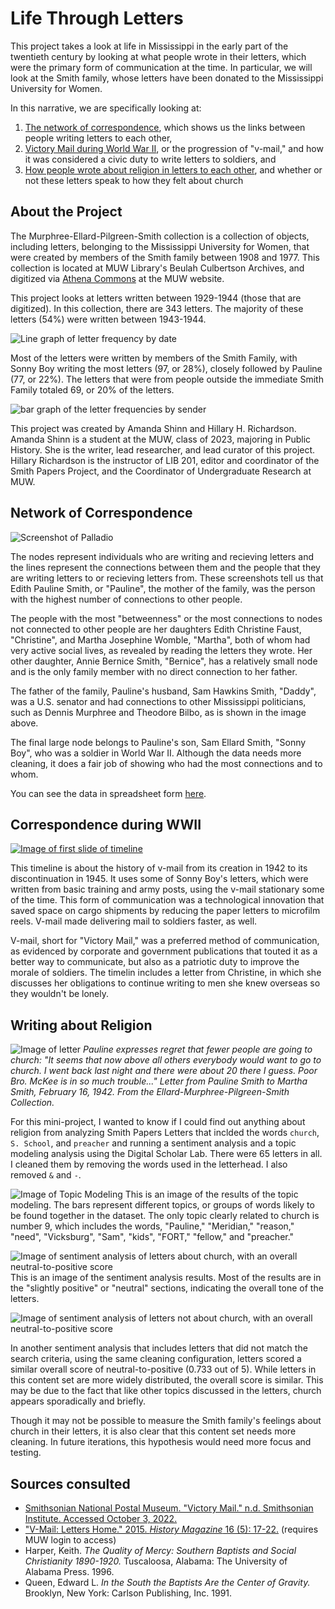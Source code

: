 # Life Through Letters
This project takes a look at life in Mississippi in the early part of the twentieth century by looking at what people wrote in their letters, which were the primary form of communication at the time.  In particular, we will look at the Smith family, whose letters have been donated to the Mississippi University for Women.

In this narrative, we are specifically looking at:
1. [The network of correspondence](##network-of-correspondemnce), which shows us the links between people writing letters to each other, 
2. [Victory Mail during World War II](##correspondence-during-wwii), or the progression of "v-mail," and how it was considered a civic duty to write letters to soldiers, and
3. [How people wrote about religion in letters to each other](##writing-about-religion), and whether or not these letters speak to how they felt about church

<!-- Write description of the project here-->

## About the Project
<!-- describe the letter collection-->
The Murphree-Ellard-Pilgreen-Smith collection is a collection of objects, including letters, belonging to the Mississippi University for Women, that were created by members of the Smith family between 1908 and 1977.  This collection is located at MUW Library's Beulah Culbertson Archives, and digitized via [Athena Commons](https://athenacommons.muw.edu/smithpapers/) at the MUW website.

This project looks at letters written between 1929-1944 (those that are digitized). In this collection, there are 343 letters. The majority of these letters (54%) were written between 1943-1944.

![Line graph of letter frequency by date](https://github.com/hillaryAHR/LIB-201/blob/main/narrative-images/lettersbydate_29-44.png)

Most of the letters were written by members of the Smith Family, with Sonny Boy writing the most letters (97, or 28%), closely followed by Pauline (77, or 22%). The letters that were from people outside the immediate Smith Family totaled 69, or 20% of the letters.

![bar graph of the letter frequencies by sender](https://github.com/hillaryAHR/LIB-201/blob/main/narrative-images/lettersbysender_29-44.png)

This project was created by Amanda Shinn and Hillary H. Richardson.  Amanda Shinn is a student at the MUW, class of 2023, majoring in Public History.  She is the writer, lead researcher, and lead curator of this project.  Hillary Richardson is the instructor of LIB 201, editor and coordinator of the Smith Papers Project, and the Coordinator of Undergraduate Research at MUW.

## Network of Correspondence
![Screenshot of Palladio](https://github.com/hillaryAHR/LIB-201/blob/main/narrative-images/sender-recipient-network_2022.png)

The nodes represent individuals who are writing and recieving letters and the lines represent the connections between them and the people that they are writing letters to or recieving letters from. These screenshots tell us that Edith Pauline Smith, or "Pauline", the mother of the family, was the person with the highest number of connections to other people.  

The people with the most "betweenness" or the most connections to nodes not connected to other people are her daughters Edith Christine Faust, "Christine", and Martha Josephine Womble, "Martha", both of whom had very active social lives, as revealed by reading the letters they wrote. Her other daughter, Annie Bernice Smith, "Bernice", has a relatively small node and is the only family member with no direct connection to her father.  

The father of the family, Pauline's husband, Sam Hawkins Smith, "Daddy", was a U.S. senator and had connections to other Mississippi politicians, such as Dennis Murphree and Theodore Bilbo, as is shown in the image above. 

The final large node belongs to Pauline's son, Sam Ellard Smith, "Sonny Boy", who was a soldier in World War II. Although the data needs more cleaning, it does a fair job of showing who had the most connections and to whom.

You can see the data in spreadsheet form [here](https://docs.google.com/spreadsheets/d/1rw3uXL9gaA_cAW0DIuUtDsSeRH6GhucZB7iPvNeetRA/edit#gid=453660900).

## Correspondence during WWII

[![Image of first slide of timeline](https://github.com/hillaryAHR/LIB-201/blob/main/narrative-images/timline-first-slide.PNG)](https://cdn.knightlab.com/libs/timeline3/latest/embed/index.html?source=1nXufDzi3g0QI_wcI3mvl0HvMIz3tkIwxdFw5N-5Hdxw&font=Default&lang=en&initial_zoom=2&height=650)

This timeline is about the history of v-mail from its creation in 1942 to its discontinuation in 1945.  It uses some of Sonny Boy's letters, which were written from basic training and army posts, using the v-mail stationary some of the time. This form of communication was a technological innovation that saved space on cargo shipments by reducing the paper letters to microfilm reels. V-mail made delivering mail to soldiers faster, as well. 

V-mail, short for "Victory Mail," was a preferred method of communication, as evidenced by corporate and government publications that touted it as a better way to communicate, but also as a patriotic duty to improve the morale of soldiers. The timelin includes a letter from Christine, in which she discusses her obligations to continue writing to men she knew overseas so they wouldn't be lonely.

## Writing about Religion

![Image of letter](https://drive.google.com/file/d/1cjLt8EPRB6hs6ahjePt0gg80Oaaw3Zvq/view)
*Pauline expresses regret that fewer people are going to church: "It seems that now above all others everybody would want to go to church. I went back last night and there were about 20 there I guess. Poor Bro. McKee is in so much trouble..." Letter from Pauline Smith to Martha Smith, February 16, 1942. From the Ellard-Murphree-Pilgreen-Smith Collection.*

For this mini-project, I wanted to know if I could find out anything about religion from analyzing Smith Papers Letters that inclded the words ```church```, ```S. School```, and ```preacher``` and running a sentiment analysis and a topic modeling analysis using the Digital Scholar Lab.  There were 65 letters in all.  I cleaned them by removing the words used in the letterhead.  I also removed ```&``` and ```-```.  

![Image of Topic Modeling](https://github.com/hillaryAHR/LIB-201/blob/main/narrative-images/topic-model-church.png)
This is an image of the results of the topic modeling.  The bars represent different topics, or groups of words likely to be found together in the dataset.  The only topic clearly related to church is number 9, which includes the words, "Pauline," "Meridian," "reason," "need", "Vicksburg", "Sam", "kids", "FORT," "fellow," and "preacher."

![Image of sentiment analysis of letters about church, with an overall neutral-to-positive score](https://github.com/hillaryAHR/LIB-201/blob/main/narrative-images/religion-SA.png)
This is an image of the sentiment analysis results.  Most of the results are in the "slightly positive" or "neutral" sections, indicating the overall tone of the letters.

![Image of sentiment analysis of letters not about church, with an overall neutral-to-positive score](https://github.com/hillaryAHR/LIB-201/blob/main/narrative-images/nonchurch-sentiment-scores.png)

In another sentiment analysis that includes letters that did not match the search criteria, using the same cleaning configuration, letters scored a similar overall score of neutral-to-positive (0.733 out of 5). While letters in this content set are more widely distributed, the overall score is similar. This may be due to the fact that like other topics discussed in the letters, church appears sporadically and briefly. 

Though it may not be possible to measure the Smith family's feelings about church in their letters, it is also clear that this content set needs more cleaning. In future iterations, this hypothesis would need more focus and testing.

## Sources consulted

* [Smithsonian National Postal Museum.  "Victory Mail."  n.d. Smithsonian Institute.  Accessed October 3, 2022.](https://postalmuseum.si.edu/exhibition/victory-mail)
* ["V-Mail: Letters Home." 2015. _History Magazine_ 16 (5): 17-22.](https://login.libprxy.muw.edu/login?url=https://search.ebscohost.com/login.aspx?direct=true&db=khh&AN=102930021&site=eds-live&scope=site) (requires MUW login to access)
* Harper, Keith.  _The Quality of Mercy: Southern Baptists and Social Christianity 1890-1920._ Tuscaloosa, Alabama: The University of Alabama Press. 1996.
* Queen, Edward L.  _In the South the Baptists Are the Center of Gravity._  Brooklyn, New York: Carlson Publishing, Inc. 1991.

